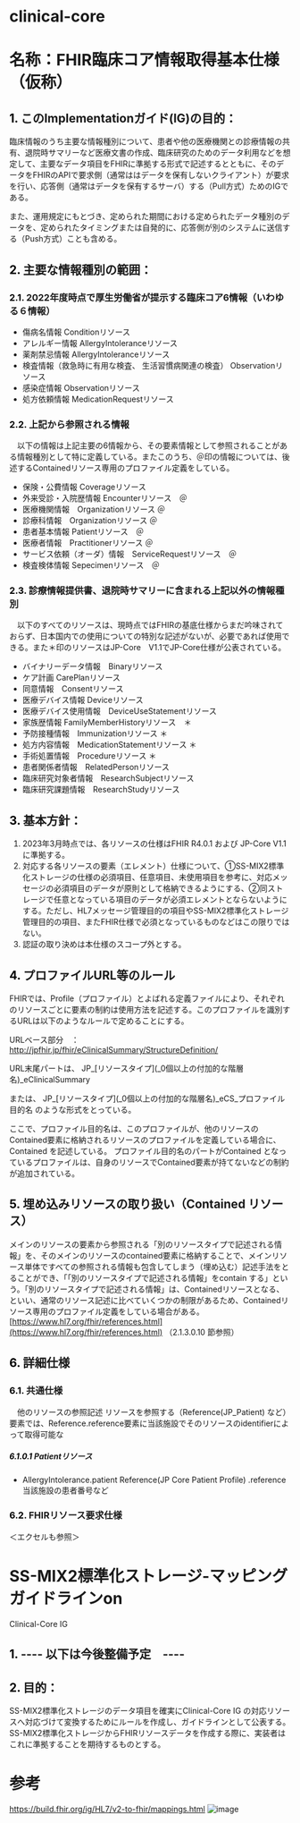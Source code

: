 <style type="text/css">

table {
  border: solid 1px black;
  border-collapse: collapse;
}
 
table td {
  border: solid 1px black;

}

table th {
  border: solid 1px black;
}
   h1 {
      counter-reset: chapter;
    }

    h2 {
      counter-reset: sub-chapter;
    }

    h3 {
      counter-reset: section;
    }

    h4 {
      counter-reset: sub-section;
    }

    h5 {
      counter-reset: composite;
    }

    h6 {
      counter-reset: sub-composite;
    }

    h1:before {
      color: black;
      counter-increment: bchapter;
      content:  " ";
    }

    h2:before {
      color: black;
      counter-increment: chapter;
      content: counter(chapter) ". ";
    }

    h3:before {
      color: black;
      counter-increment: sub-chapter;
      content: counter(chapter) "."counter(sub-chapter) ". ";
    }


    h4:before {
      color: black;
      counter-increment: section;
      content: counter(chapter) "."counter(sub-chapter) "."counter(section) " ";
    }

    h5:before {
      color: black;
      counter-increment: sub-section;
      content: counter(chapter) "."counter(sub-chapter) "."counter(section) "."counter(sub-section) " ";
    }

    h6:before {
      color: black;
      counter-increment: sub-sub-section;
      content: "　　"counter(sub-sub-section) "）";
    }

</style>


# clinical-core
# 名称：FHIR臨床コア情報取得基本仕様（仮称）
## このImplementationガイド(IG)の目的：
臨床情報のうち主要な情報種別について、患者や他の医療機関との診療情報の共有、退院時サマリーなど医療文書の作成、臨床研究のためのデータ利用などを想定して、主要なデータ項目をFHIRに準拠する形式で記述するとともに、そのデータをFHIRのAPIで要求側（通常ははデータを保有しないクライアント）が要求を行い、応答側（通常はデータを保有するサーバ）する（Pull方式）ためのIGである。

また、運用規定にもとづき、定められた期間における定められたデータ種別のデータを、定められたタイミングまたは自発的に、応答側が別のシステムに送信する（Push方式）ことも含める。
 
## 主要な情報種別の範囲：
### 2022年度時点で厚生労働省が提示する臨床コア6情報（いわゆる６情報）
  - 傷病名情報	Conditionリソース
  - アレルギー情報	AllergyIntoleranceリソース
  - 薬剤禁忌情報	AllergyIntoleranceリソース
  - 検査情報（救急時に有用な検査、 生活習慣病関連の検査） 	Observationリソース
  - 感染症情報	Observationリソース
  - 処方依頼情報	MedicationRequestリソース

### 上記から参照される情報
　以下の情報は上記主要の6情報から、その要素情報として参照されることがある情報種別として特に定義している。またこのうち、＠印の情報については、後述するContainedリソース専用のプロファイル定義をしている。

  - 保険・公費情報 Coverageリソース
  - 外来受診・入院歴情報	Encounterリソース　＠
  - 医療機関情報　Organizationリソース ＠
  - 診療科情報　Organizationリソース ＠
  - 患者基本情報	Patientリソース　＠
  - 医療者情報　Practitionerリソース ＠
  - サービス依頼（オーダ）情報　ServiceRequestリソース　＠
  - 検査検体情報	Sepecimenリソース　＠



### 診療情報提供書、退院時サマリーに含まれる上記以外の情報種別
　以下のすべてのリソースは、現時点ではFHIRの基底仕様からまだ吟味されておらず、日本国内での使用についての特別な記述がないが、必要であれば使用できる。また＊印のリソースはJP-Core　V1.1でJP-Core仕様が公表されている。
  - バイナリーデータ情報　Binaryリソース
  - ケア計画	CarePlanリソース
  - 同意情報　Consentリソース
  - 医療デバイス情報 Deviceリソース
  - 医療デバイス使用情報　DeviceUseStatementリソース
  - 家族歴情報	FamilyMemberHistoryリソース　＊
  - 予防接種情報　Immunizationリソース ＊
  - 処方内容情報　MedicationStatementリソース ＊
  - 手術処置情報　Procedureリソース ＊
  - 患者関係者情報　RelatedPersonリソース
  - 臨床研究対象者情報　ResearchSubjectリソース
  - 臨床研究課題情報　ResearchStudyリソース
 

## 基本方針：
1. 2023年3月時点では、各リソースの仕様はFHIR R4.0.1 および JP-Core V1.1に準拠する。
1. 対応する各リソースの要素（エレメント）仕様について、①SS-MIX2標準化ストレージの仕様の必須項目、任意項目、未使用項目を参考に、対応メッセージの必須項目のデータが原則として格納できるようにする、②同ストレージで任意となっている項目のデータが必須エレメントとならないようにする。ただし、HL7メッセージ管理目的の項目やSS-MIX2標準化ストレージ管理目的の項目、またFHIR仕様で必須となっているものなどはこの限りではない。
1. 認証の取り決めは本仕様のスコープ外とする。

## プロファイルURL等のルール
FHIRでは、Profile（プロファイル）とよばれる定義ファイルにより、それぞれのリソースごとに要素の制約は使用方法を記述する。このプロファイルを識別するURLは以下のようなルールで定めることにする。

URLベース部分　：　http://jpfhir.jp/fhir/eClinicalSummary/StructureDefinition/

URL末尾パートは、
JP_\[リソースタイプ\]\(_0個以上の付加的な階層名\)_eClinicalSummary

または、
JP_\[リソースタイプ\]\(_0個以上の付加的な階層名\)_eCS_プロファイル目的名
のような形式をとっている。

ここで、プロファイル目的名は、このプロファイルが、他のリソースのContained要素に格納されるリソースのプロファイルを定義している場合に、Contained を記述している。
プロファイル目的名のパートがContained となっているプロファイルは、自身のリソースでContained要素が持てないなどの制約が追加されている。



## 埋め込みリソースの取り扱い（Contained リソース）
 
メインのリソースの要素から参照される「別のリソースタイプで記述される情報」を、そのメインのリソースのcontained要素に格納することで、メインリソース単体ですべての参照される情報も包含してしまう（埋め込む）記述手法をとることができ、「「別のリソースタイプで記述される情報」をcontain する」という。「別のリソースタイプで記述される情報」は、Containedリソースとなる、といい、通常のリソース記述に比べていくつかの制限があるため、Containedリソース専用のプロファイル定義をしている場合がある。
[https://www.hl7.org/fhir/references.html](https://www.hl7.org/fhir/references.html) （2.1.3.0.10 節参照）



## 詳細仕様
### 共通仕様
　他のリソースの参照記述
リソースを参照する（Reference(JP_Patient) など）要素では、Reference.reference要素に当該施設でそのリソースのidentifierによって取得可能な
##### Patientリソース
 - AllergyIntolerance.patient 	Reference(JP Core Patient Profile) 
	.reference  当該施設の患者番号など


### FHIRリソース要求仕様
＜エクセルも参照＞


# SS-MIX2標準化ストレージ-マッピングガイドラインon 
Clinical-Core IG 
## ---- 以下は今後整備予定　----
## 目的：
SS-MIX2標準化ストレージのデータ項目を確実にClinical-Core IG の対応リソースへ対応づけて変換するためにルールを作成し、ガイドラインとして公表する。
SS-MIX2標準化ストレージからFHIRリソースデータを作成する際に、実装者はこれに準拠することを期待するものとする。

# 参考
https://build.fhir.org/ig/HL7/v2-to-fhir/mappings.html
![image](https://user-images.githubusercontent.com/57020949/207955925-7ccbeb8b-5514-456a-a757-03ff5df12aac.png)
